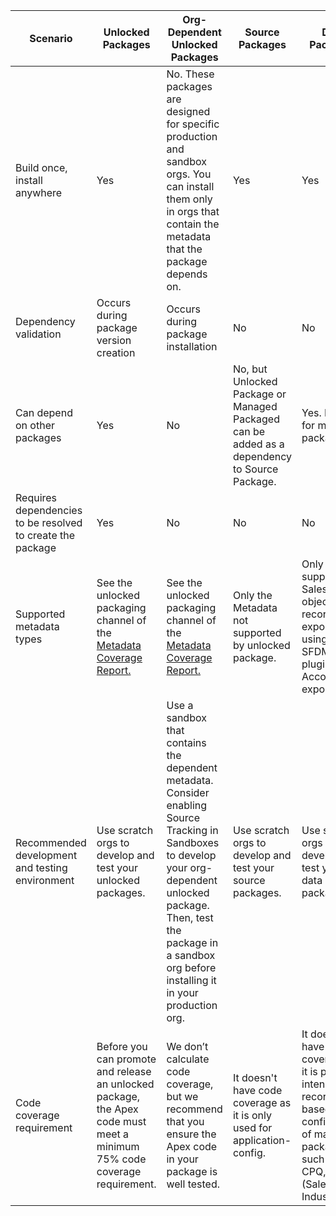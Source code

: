 | Scenario                                                    | Unlocked Packages                                                                                                        | Org-Dependent Unlocked Packages                                                                                                                                                                                                         | Source Packages                                                                              | Data Packages                                                                                                                                             |
|-------------------------------------------------------------|--------------------------------------------------------------------------------------------------------------------------|-----------------------------------------------------------------------------------------------------------------------------------------------------------------------------------------------------------------------------------------|----------------------------------------------------------------------------------------------|-----------------------------------------------------------------------------------------------------------------------------------------------------------|
| Build once, install anywhere                                | Yes                                                                                                                      | No. These packages are designed for specific production and sandbox orgs. You can install them only in orgs that contain the metadata that the package depends on.                                                                      | Yes                                                                                          | Yes                                                                                                                                                       |
| Dependency validation                                       | Occurs during package version creation                                                                                   | Occurs during package installation                                                                                                                                                                                                      | No                                                                                           | No                                                                                                                                                        |
| Can depend on other packages                                | Yes                                                                                                                      | No                                                                                                                                                                                                                                      | No, but Unlocked Package or Managed Packaged can be added as a dependency to Source Package. | Yes. But only for managed package(s).                                                                                                                     |
| Requires dependencies to be resolved  to create the package | Yes                                                                                                                      | No                                                                                                                                                                                                                                      | No                                                                                           | No                                                                                                                                                        |
| Supported metadata types                                    | See the unlocked packaging channel of the [Metadata Coverage Report.](https://developer.salesforce.com/docs/metadata-coverage/48)                                                      | See the unlocked packaging channel of the [Metadata Coverage Report.](https://developer.salesforce.com/docs/metadata-coverage/48)                                                                                                                                                                     | Only the Metadata not supported by unlocked package.                                         | Only supports Salesforce object records exported using SFDMU plugin. (e.g. Account.csv, export.json)                                                      |
| Recommended development and testing environment             | Use scratch orgs to develop and test your unlocked packages.                                                             | Use a sandbox that contains the dependent metadata. Consider enabling Source Tracking in Sandboxes to develop your org-dependent unlocked package. Then, test the package in a sandbox org before installing it in your production org. | Use scratch orgs to develop and test your source packages.                                   | Use scratch orgs to develop and test your data packages.                                                                                                  |
| Code coverage requirement                                   | Before you can promote and release an unlocked package, the Apex code must meet a minimum 75% code coverage requirement. | We don’t calculate code coverage, but we recommend that you ensure the Apex code in your package is well tested.                                                                                                                        | It doesn't have code coverage as it is only used for application-config.                     | It doesn't have code coverage as it is primarily intended for record-based configuration of managed package such as CPQ, Vlocity (Salesforce Industries). |
